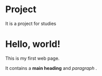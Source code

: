 # Project
It is a project for studies
<!DOCTYPE html>
<html>
    <head>
        <title> My web page </title>
    </head>
    <body>
        <h1>Hello, world!</h1>
        <p>This is my first web page.</p>
        <p>It contains a 
             <strong>main heading</strong> and <em> paragraph </em>.
        </p>
    </body>
</html>
